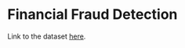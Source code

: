 # Financial Fraud Detection

Link to the dataset [here](https://www.kaggle.com/datasets/ealaxi/paysim1).
